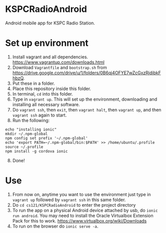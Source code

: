 # KSPCRadioAndroid
Android mobile app for KSPC Radio Station.

# Set up environment
1. Install vagrant and all dependencies.
https://www.vagrantup.com/downloads.html
2. Download `Vagrantfile` and `bootstrap.sh`
from https://drive.google.com/drive/u/1/folders/0B6qj4OFYE7wZcGxzRjdibkFhbzQ.
3. Put these in a folder.
4. Place this repository inside this folder.
4. In terminal, `cd` into this folder.
5. Type in `vagrant up`. This will set up the environment, downloading and
installing all necessary software.
6. Do `vagrant ssh`, then `exit`, then `vagrant halt`, then `vagrant up`, and
then `vagrant ssh` again to start.
7. Run the following:
```
echo "installing ionic"
mkdir ~/.npm-global
npm config set prefix '~/.npm-global'
echo 'export PATH=~/.npm-global/bin:$PATH' >> /home/ubuntu/.profile
source ~/.profile
npm install -g cordova ionic
```
8. Done!

# Use
1. From now on, anytime you want to use the environment just type
in `vagrant up` followed by `vagrant ssh` in this same folder.
2. Do `cd cs121/KSPCRadioAndroid` to enter the project directory
3. To run the app on a physical Android device attached by usb,
do `ionic run android`. You may need to install the Oracle Virtualbox Extension
Pack for this to work. https://www.virtualbox.org/wiki/Downloads
4. To run on the browser do `ionic serve -a`.
